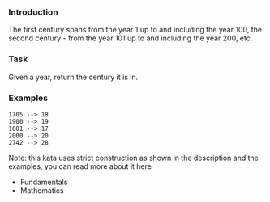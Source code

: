 ### Introduction
The first century spans from the year 1 up to and including the year 100, the second century - from the year 101 up to and including the year 200, etc.

### Task
Given a year, return the century it is in.

### Examples

```
1705 --> 18
1900 --> 19
1601 --> 17
2000 --> 20
2742 --> 28
```

Note: this kata uses strict construction as shown in the description and the examples, you can read more about it here

- Fundamentals
- Mathematics
